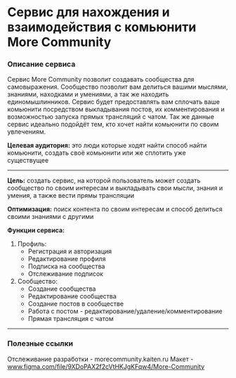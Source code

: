 # Сервис для нахождения и взаимодействия с комьюнити More Community

### Описание сервиса

Cервис More Community позволит создавать сообщества для самовыражения. Сообщество позволит вам делиться вашими мыслями, знаниями, находками и умениями, а так же находить единомышлинников. Сервис будет предоставлять вам сплочать ваше комьюнити посредством выкладывания постов, их комментирования и возможностью запуска прямых трансляций с чатом. Так же данные сервис идеально подойдёт тем, кто хочет найти комьюнити по своим увлечениям.

**Целевая аудитория:** это люди которые ходят найти способ найти комьюнити, создать своё комьюнити или же сплотить уже существущее
___

**Цель:** создать сервис, на которой пользователь может создать сообщество по своим интересам и выкладывать свои мысли, знания и умения, а также вести прямы трансляции

**Оптимизация:** поиск контента по своим интересам и способ делиться своими знаниями с другими

**Функции сервиса:**
1. Профиль:
    - Регистрация и авторизация
    - Редактирование профиля
    - Подписка на сообщества
    - Отслеживание подписок
2. Сообщество:
    - Создание сообщества
    - Редактирование сообщества
    - Создание постов в сообществе
    - Работа с постом - редактирование/удаление/комментирование
    - Прямая трансляция с чатом
    
___

### Полезные ссылки

Отслеживание разработки - morecommunity.kaiten.ru
Макет - www.figma.com/file/9XDoPAX2f2cVtHKJgKFqw4/More-Community
